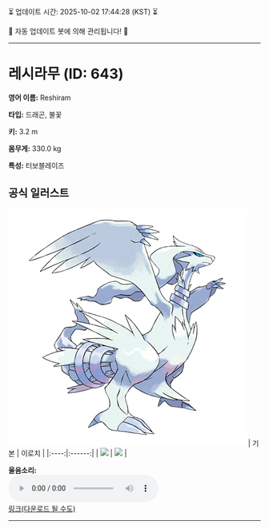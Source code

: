 
⏳ 업데이트 시간: 2025-10-02 17:44:28 (KST) ⏳

🤖 자동 업데이트 봇에 의해 관리됩니다! 🤖

---

# 레시라무 (ID: 643)
**영어 이름:** Reshiram

**타입:** 드래곤, 불꽃

**키:** 3.2 m

**몸무게:** 330.0 kg

**특성:** 터보블레이즈

## 공식 일러스트
![](https://raw.githubusercontent.com/PokeAPI/sprites/master/sprites/pokemon/other/official-artwork/643.png)
| 기본 | 이로치 |
|:----:|:------:|
| <img src="http://play.pokemonshowdown.com/sprites/ani/reshiram.gif" width="200"> | <img src="http://play.pokemonshowdown.com/sprites/ani-shiny/reshiram.gif" width="200"> |

**울음소리:**<br><audio controls src="https://raw.githubusercontent.com/PokeAPI/cries/main/cries/pokemon/latest/643.ogg"></audio><br> [링크(다운로드 될 수도)](https://raw.githubusercontent.com/PokeAPI/cries/main/cries/pokemon/latest/643.ogg)


---

